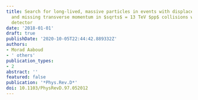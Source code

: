 ```yaml
---
title: Search for long-lived, massive particles in events with displaced vertices
  and missing transverse momentum in $sqrts$ = 13 TeV $pp$ collisions with the ATLAS
  detector
date: '2018-01-01'
draft: true
publishDate: '2020-10-05T22:44:42.889332Z'
authors:
- Morad Aaboud
- ' others'
publication_types:
- 2
abstract: ''
featured: false
publication: '*Phys.Rev.D*'
doi: 10.1103/PhysRevD.97.052012
---
```


